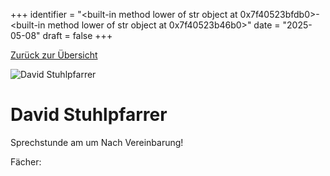 
+++
identifier = "<built-in method lower of str object at 0x7f40523bfdb0>-<built-in method lower of str object at 0x7f40523b46b0>"
date = "2025-05-08"
draft = false
+++

 [Zurück zur Übersicht](/schule/personen/)

<div class="row">
<div class="column">
<img src="/images/personal/Stuhlpfarrer.jpg" alt="David Stuhlpfarrer"> 
</div>
<div class="column">

# David Stuhlpfarrer

Sprechstunde am  um Nach Vereinbarung!

Fächer: 













</div>
</div> 

